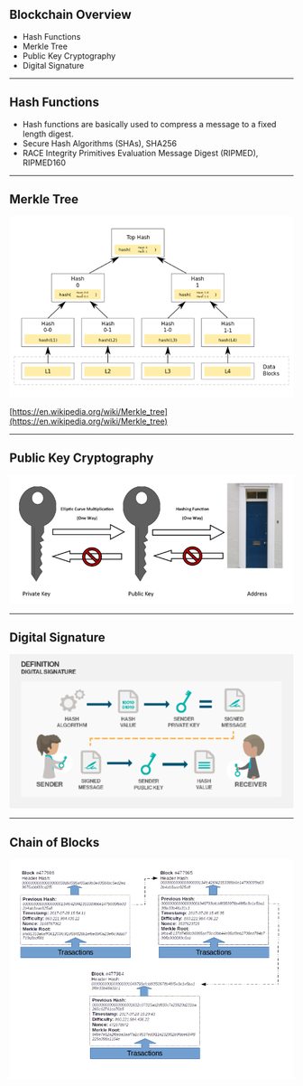 ## Blockchain Overview

- Hash Functions
- Merkle Tree
- Public Key Cryptography
- Digital Signature

---

## Hash Functions

- Hash functions are basically used to compress a message to a fixed length digest.
- Secure Hash Algorithms (SHAs), SHA256
- RACE Integrity Primitives Evaluation Message Digest (RIPMED), RIPMED160

---

## Merkle Tree

![](../images/merkle-tree.png)

[https://en.wikipedia.org/wiki/Merkle_tree](https://en.wikipedia.org/wiki/Merkle_tree)

---

## Public Key Cryptography

![](../images/pubkey.png)

---

## Digital Signature

![](../images/digital-signature.png)

---

## Chain of Blocks

![](../images/blockchain.png)
